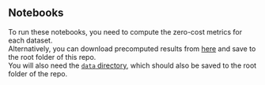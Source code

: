 ## Notebooks

To run these notebooks, you need to compute the zero-cost metrics for each dataset.    
Alternatively, you can download precomputed results from [here](https://drive.google.com/drive/folders/1fUBaTd05OHrKIRs-x9Fx8Zsk5QqErks8?usp=sharing) and save to the root folder of this repo.    
You will also need the [`data` directory](https://drive.google.com/drive/folders/18Eia6YuTE5tn5Lis_43h30HYpnF9Ynqf?usp=sharing), which should also be saved to the root folder of the repo.
